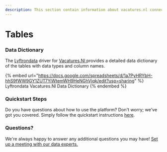 ```yaml
---
description: This section contain information about vacatures.nl connector tables information
---
```


# Tables

### Data Dictionary

The [Lyftrondata](https://www.lyftrondata.com/) driver for [Vacatures.Nl](https://www.lyftrondata.com/integration/vacatures.nl/)[ ](https://www.lyftrondata.com/integration/vacatures.nl/)provides a detailed data dictionary of the tables with data types and column names.

{% embed url="https://docs.google.com/spreadsheets/d/1a7PyHRYbH-hhS9fWW9GY1ZUT7YiWtemWH9HeNGhVjqk/edit?usp=sharing" %}
Lyftrondata Vacatures.Nl Data Dictionary
{% endembed %}

### Quickstart Steps

Do you have questions about how to use the platform? Don't worry; we've got you covered. Simply follow the quickstart instructions [here](../../../../quickstart-steps.md).

### Questions? <a href="#questions" id="questions"></a>

We're always happy to answer any additional questions you may have! [Set up a meeting with our data experts.](https://www.lyftrondata.com/book-a-meeting/)

